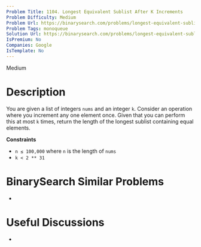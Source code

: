 ```yaml
---
Problem Title: 1104. Longest Equivalent Sublist After K Increments
Problem Difficulty: Medium
Problem Url: https://binarysearch.com/problems/longest-equivalent-sublist-after-k-increments/
Problem Tags: monoqueue
Solution Url: https://binarysearch.com/problems/longest-equivalent-sublist-after-k-increments/solutions/
IsPremium: No
Companies: Google
IsTemplate: No
---
```


<span style="color: ;">Medium</span>

# Description

You are given a list of integers `nums` and an integer `k`. Consider an operation where you increment any one element once. Given that you can perform this at most `k` times, return the length of the longest sublist containing equal elements.

**Constraints**
- `n ≤ 100,000` where `n` is the length of `nums` 
- `k < 2 ** 31`

# BinarySearch Similar Problems

- []()

# Useful Discussions

- []()
